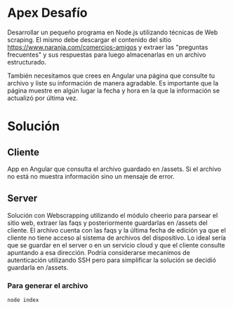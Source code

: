 # Apex Desafío 
Desarrollar un pequeño programa en Node.js utilizando técnicas de Web scraping. El mismo debe descargar el contenido del sitio https://www.naranja.com/comercios-amigos
y extraer las "preguntas frecuentes" y sus respuestas para luego almacenarlas en un archivo estructurado.

También necesitamos que crees en Angular una página que consulte tu archivo y liste su información de manera agradable. Es importante que la página muestre en algún lugar la fecha y hora en la que la información se actualizó por última vez. 


# Solución

## Cliente
App en Angular que consulta el archivo guardado en /assets. Si el archivo no está no muestra información sino un mensaje de error.

## Server

Solución con Webscrapping utilizando el módulo cheerio para parsear el sitio web, extraer las faqs y posteriormente guardarlas en /assets del cliente. El archivo cuenta con las faqs y la última fecha de edición ya que el cliente no tiene acceso al sistema de archivos del dispositivo. Lo ideal sería que se guardar en el server o en un servicio cloud y que el cliente consulte apuntando a esa dirección. Podría considerarse mecanimos de autenticación utilizando SSH pero para simplificar la solución se decidió guardarla en /assets. 

### Para generar el archivo
```
node index
```
